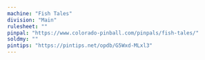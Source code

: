 ```yaml
---
machine: "Fish Tales"
division: "Main"
rulesheet: ""
pinpal: "https://www.colorado-pinball.com/pinpals/fish-tales/"
soldmy: ""
pintips: "https://pintips.net/opdb/G5Wxd-MLxl3"
---
```

